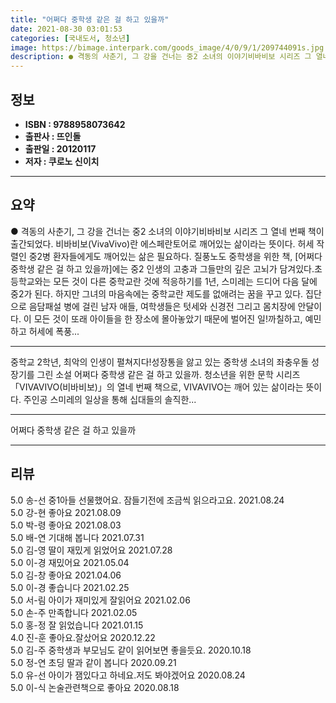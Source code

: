 ```yaml
---
title: "어쩌다 중학생 같은 걸 하고 있을까"
date: 2021-08-30 03:01:53
categories: [국내도서, 청소년]
image: https://bimage.interpark.com/goods_image/4/0/9/1/209744091s.jpg
description: ● 격동의 사춘기, 그 강을 건너는 중2 소녀의 이야기비바비보 시리즈 그 열네 번째 책이 출간되었다. 비바비보(VivaVivo)란 에스페란토어로 깨어있는 삶이라는 뜻이다. 허세 작렬인 중2병 환자들에게도 깨어있는 삶은 필요하다. 질풍노도 중학생을 위한 책, [어쩌다 중학생 같은 걸 하
---
```


## **정보**

- **ISBN : 9788958073642**
- **출판사 : 뜨인돌**
- **출판일 : 20120117**
- **저자 : 쿠로노 신이치**

------



## **요약**

●  격동의 사춘기, 그 강을 건너는 중2 소녀의 이야기비바비보 시리즈 그 열네 번째 책이 출간되었다. 비바비보(VivaVivo)란 에스페란토어로 깨어있는 삶이라는 뜻이다. 허세 작렬인 중2병 환자들에게도 깨어있는 삶은 필요하다. 질풍노도 중학생을 위한 책, [어쩌다 중학생 같은 걸 하고 있을까]에는 중2 인생의 고충과 그들만의 깊은 고뇌가 담겨있다.초등학교와는 모든 것이 다른 중학교란 것에 적응하기를 1년, 스미레는 드디어 다음 달에 중2가 된다. 하지만 그녀의 마음속에는 중학교란 제도를 없애려는 꿈을 꾸고 있다. 집단으로 음담패설 병에 걸린 남자 애들, 여학생들은 텃세와 신경전 그리고 몸치장에 안달이다. 이 모든 것이 또래 아이들을 한 장소에 몰아놓았기 때문에 벌어진 일!까칠하고, 예민하고 허세에 폭풍...

------

중학교 2학년, 최악의 인생이 펼쳐지다!성장통을 앓고 있는 중학생 소녀의 좌충우돌 성장기를 그린 소설 어쩌다 중학생 같은 걸 하고 있을까. 청소년을 위한 문학 시리즈 「VIVAVIVO(비바비보)」의 열네 번째 책으로, VIVAVIVO는 깨어 있는 삶이라는 뜻이다. 주인공 스미레의 일상을 통해 십대들의 솔직한... 

------


어쩌다 중학생 같은 걸 하고 있을까 

------


## **리뷰** 

5.0 송-선 중1아들 선물했어요. 잠들기전에 조금씩 읽으라고요. 2021.08.24 <br/>5.0 강-현 좋아요 2021.08.09 <br/>5.0 박-령 좋아요  2021.08.03 <br/>5.0 배-연 기대해 봅니다 2021.07.31 <br/>5.0 김-영 딸이 재밌게 읽었어요 2021.07.28 <br/>5.0 이-경 재밌어요 2021.05.04 <br/>5.0 김-창 좋아요 2021.04.06 <br/>5.0 이-경 좋습니다  2021.02.25 <br/>5.0 서-림 아이가 재미있게 잘읽어요 2021.02.06 <br/>5.0 손-주 만족합니다  2021.02.05 <br/>5.0 홍-정 잘 읽었습니다  2021.01.15 <br/>4.0 진-훈 좋아요.잘샀어요 2020.12.22 <br/>5.0 김-주 중학생과 부모님도 같이 읽어보면 좋을듯요. 2020.10.18 <br/>5.0 정-연 초딩 딸과 같이 봅니다 2020.09.21 <br/>5.0 유-선 아이가 잼있다고 하네요.저도 봐야겠어요 2020.08.24 <br/>5.0 이-식 논술관련책으로 좋아요 2020.08.18 <br/>